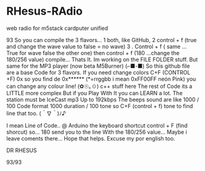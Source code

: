 # RHesus-RAdio
web radio for m5stack cardputer unified 

93
So you can compile the 3 flavors... 
1 both, like GitHub, 
2 control + f (true and change the wave  value to false = no wave)
3 . Control + f ( same ... True for wave false the other one) then control + f (180 ...change the 180/256 value) compile... 
Thats It. Im working on the FILE FOLDER stuff. But same for the MP3 player (now beta M5Burner) (⁠⌐⁠■⁠-⁠■⁠)
So this github file are a base Code for 3 flavors. If you need change colors C+F (CONTROL +F) 0x so you find de 0x****** (*=rrggbb i mean 0xFF00FF neón Pink) you can change any colour line! (⁠✿⁠☉⁠｡⁠☉⁠)
c++ stuff here
The rest of Code its a LITTLE more complex But if you Play With It you can LEARN a lot.  The station must be IceCast mp3 Up to 192kbps 
The beeps sound are like 1000 / 100 Code format
1000 duration / 100 tone  so C+F (control + f) tone to find line that too. (⁠＾⁠∇⁠＾⁠)⁠ﾉ⁠♪

I mean Line of Code.. 
@ Arduino the keyboard shortcut control + F (find shorcut) so... 180 send you to the line With the 180/256 value... Maybe i leave coments there...
 Hope that helps. Excuse my por english too.

 DR RHESUS

 93/93
